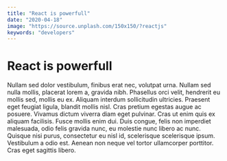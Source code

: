 ```yaml
---
title: "React is powerfull"
date: "2020-04-18"
image: "https://source.unplash.com/150x150/?reactjs"
keywords: "developers"
---
```


# React is powerfull

Nullam sed dolor vestibulum, finibus erat nec, volutpat urna. Nullam sed nulla mollis, placerat lorem a, gravida nibh. Phasellus orci velit, hendrerit eu mollis sed, mollis eu ex. Aliquam interdum sollicitudin ultricies. Praesent eget feugiat ligula, blandit mollis nisl. Cras pretium egestas augue ac posuere. Vivamus dictum viverra diam eget pulvinar. Cras ut enim quis ex aliquam facilisis. Fusce mollis enim dui. Duis congue, felis non imperdiet malesuada, odio felis gravida nunc, eu molestie nunc libero ac nunc. Quisque nisi purus, consectetur eu nisl id, scelerisque scelerisque ipsum. Vestibulum a odio est. Aenean non neque vel tortor ullamcorper porttitor. Cras eget sagittis libero.